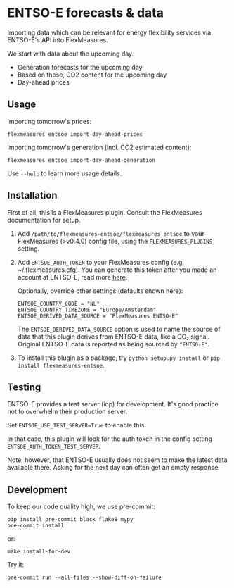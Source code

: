 # ENTSO-E forecasts & data

Importing data which can be relevant for energy flexibility services via ENTSO-E's API into FlexMeasures.

We start with data about the upcoming day.

- Generation forecasts for the upcoming day
- Based on these, CO2 content for the upcoming day
- Day-ahead prices


## Usage

Importing tomorrow's prices:

    flexmeasures entsoe import-day-ahead-prices

Importing tomorrow's generation (incl. CO2 estimated content):

    flexmeasures entsoe import-day-ahead-generation

Use ``--help`` to learn more usage details.


## Installation

First of all, this is a FlexMeasures plugin. Consult the FlexMeasures documentation for setup.

1. Add `/path/to/flexmeasures-entsoe/flexmeasures_entsoe` to your FlexMeasures (>v0.4.0) config file,
using the `FLEXMEASURES_PLUGINS` setting.

2. Add `ENTSOE_AUTH_TOKEN` to your FlexMeasures config (e.g. ~/.flexmeasures.cfg).
You can generate this token after you made an account at ENTSO-E, read more [here](https://transparency.entsoe.eu/content/static_content/Static%20content/web%20api/Guide.html#_authentication_and_authorisation). 

   Optionally, override other settings (defaults shown here):

       ENTSOE_COUNTRY_CODE = "NL"
       ENTSOE_COUNTRY_TIMEZONE = "Europe/Amsterdam"
       ENTSOE_DERIVED_DATA_SOURCE = "FlexMeasures ENTSO-E"

   The `ENTSOE_DERIVED_DATA_SOURCE` option is used to name the source of data that this plugin derives from ENTSO-E data, like a CO₂ signal.
   Original ENTSO-E data is reported as being sourced by `"ENTSO-E"`.

3. To install this plugin as a package, try `python setup.py install` or `pip install flexmeasures-entsoe`.


## Testing

ENTSO-E provides a test server (iop) for development. It's good practice not to overwhelm their production server.

Set ``ENTSOE_USE_TEST_SERVER=True`` to enable this.

In that case, this plugin will look for the auth token in the config setting ``ENTSOE_AUTH_TOKEN_TEST_SERVER``.

Note, however, that ENTSO-E usually does not seem to make the latest data available there. Asking for the next day can often get an empty response.


## Development

To keep our code quality high, we use pre-commit:

    pip install pre-commit black flake8 mypy
    pre-commit install

or:
    
    make install-for-dev

Try it:

    pre-commit run --all-files --show-diff-on-failure
